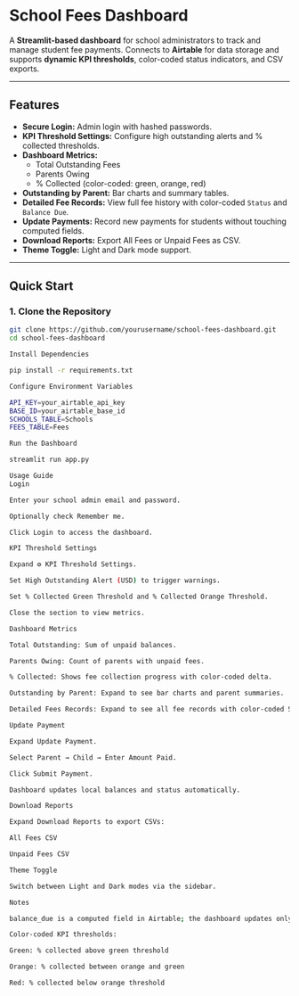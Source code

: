 # School Fees Dashboard

A **Streamlit-based dashboard** for school administrators to track and manage student fee payments. Connects to **Airtable** for data storage and supports **dynamic KPI thresholds**, color-coded status indicators, and CSV exports.

---

## Features

- **Secure Login:** Admin login with hashed passwords.
- **KPI Threshold Settings:** Configure high outstanding alerts and % collected thresholds.
- **Dashboard Metrics:**
  - Total Outstanding Fees
  - Parents Owing
  - % Collected (color-coded: green, orange, red)
- **Outstanding by Parent:** Bar charts and summary tables.
- **Detailed Fee Records:** View full fee history with color-coded `Status` and `Balance Due`.
- **Update Payments:** Record new payments for students without touching computed fields.
- **Download Reports:** Export All Fees or Unpaid Fees as CSV.
- **Theme Toggle:** Light and Dark mode support.

---

## Quick Start

### 1. Clone the Repository

```bash
git clone https://github.com/yourusername/school-fees-dashboard.git
cd school-fees-dashboard

Install Dependencies

pip install -r requirements.txt

Configure Environment Variables

API_KEY=your_airtable_api_key
BASE_ID=your_airtable_base_id
SCHOOLS_TABLE=Schools
FEES_TABLE=Fees

Run the Dashboard

streamlit run app.py

Usage Guide
Login

Enter your school admin email and password.

Optionally check Remember me.

Click Login to access the dashboard.

KPI Threshold Settings

Expand ⚙️ KPI Threshold Settings.

Set High Outstanding Alert (USD) to trigger warnings.

Set % Collected Green Threshold and % Collected Orange Threshold.

Close the section to view metrics.

Dashboard Metrics

Total Outstanding: Sum of unpaid balances.

Parents Owing: Count of parents with unpaid fees.

% Collected: Shows fee collection progress with color-coded delta.

Outstanding by Parent: Expand to see bar charts and parent summaries.

Detailed Fees Records: Expand to see all fee records with color-coded Status and Balance Due.

Update Payment

Expand Update Payment.

Select Parent → Child → Enter Amount Paid.

Click Submit Payment.

Dashboard updates local balances and status automatically.

Download Reports

Expand Download Reports to export CSVs:

All Fees CSV

Unpaid Fees CSV

Theme Toggle

Switch between Light and Dark modes via the sidebar.

Notes

balance_due is a computed field in Airtable; the dashboard updates only amount_paid to avoid errors.

Color-coded KPI thresholds:

Green: % collected above green threshold

Orange: % collected between orange and green

Red: % collected below orange threshold
